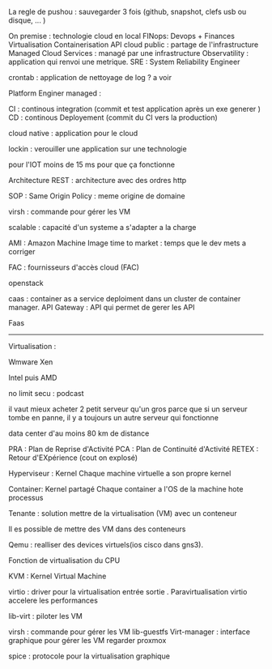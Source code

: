 La regle de pushou : sauvegarder 3 fois (github, snapshot, clefs usb ou disque, ... )

On premise : technologie cloud en local 
FINops: Devops + Finances
Virtualisation 
Containerisation 
API 
cloud public : partage de l'infrastructure
Managed Cloud Services : managé par une infrastructure
Observatility : application qui renvoi une metrique. 
SRE : System Reliability Engineer

crontab : application de nettoyage de log ? a voir 

Platform Enginer managed : 

CI : continous integration (commit et test application après un exe generer ) 
CD : continous Deployement (commit du CI vers la production)

cloud native : application pour le cloud 

lockin : verouiller une application sur une technologie

pour l'IOT moins de 15 ms pour que ça fonctionne


Architecture REST : architecture avec des ordres http

SOP : Same Origin Policy : meme origine de domaine

virsh : commande pour gérer les VM

scalable : capacité d'un systeme a s'adapter a la charge 

AMI : Amazon Machine Image
time to market : temps que le dev mets a corriger 

FAC : fournisseurs d'accès cloud (FAC)

openstack

caas : container as a service deploiment dans un cluster de container manager. 
API Gateway : API qui permet de gerer les API

Faas 

---

Virtualisation : 

Wmware 
Xen 

Intel puis AMD 

no limit secu : podcast 

il vaut mieux acheter 2 petit serveur qu'un gros 
parce que si un serveur tombe en panne, il y a toujours un autre serveur qui fonctionne

data center d'au moins 80 km de distance

PRA : Plan de Reprise d'Activité
PCA : Plan de Continuité d'Activité
RETEX : Retour d'EXpérience (cout on explosé) 

Hyperviseur : 
Kernel 
Chaque machine virtuelle a son propre kernel

Container:
Kernel partagé
Chaque container a l'OS de la machine hote 
processus

Tenante : solution mettre de la virtualisation (VM) avec un conteneur 

Il es possible de mettre des VM dans des conteneurs

Qemu : realliser des devices virtuels(ios cisco dans gns3).

Fonction de virtualisation du CPU

KVM : Kernel Virtual Machine

virtio : driver pour la virtualisation entrée sortie . Paravirtualisation virtio accelere les performances

lib-virt : piloter les VM

virsh : commande pour gérer les VM 
lib-guestfs 
Virt-manager : interface graphique pour gérer les VM
regarder proxmox

spice : protocole pour la virtualisation graphique
